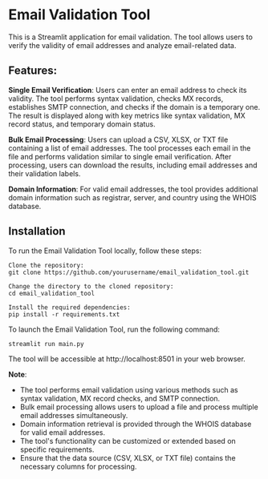 # Email Validation Tool
This is a Streamlit application for email validation. The tool allows users to verify the validity of email addresses and analyze email-related data.

## Features:
**Single Email Verification**: Users can enter an email address to check its validity. The tool performs syntax validation, checks MX records, establishes SMTP connection, and checks if the domain is a temporary one. The result is displayed along with key metrics like syntax validation, MX record status, and temporary domain status.

**Bulk Email Processing**: Users can upload a CSV, XLSX, or TXT file containing a list of email addresses. The tool processes each email in the file and performs validation similar to single email verification. After processing, users can download the results, including email addresses and their validation labels.

**Domain Information**: For valid email addresses, the tool provides additional domain information such as registrar, server, and country using the WHOIS database.

## Installation
To run the Email Validation Tool locally, follow these steps:

```
Clone the repository:
git clone https://github.com/yourusername/email_validation_tool.git

Change the directory to the cloned repository:
cd email_validation_tool

Install the required dependencies:
pip install -r requirements.txt
```

To launch the Email Validation Tool, run the following command:
```
streamlit run main.py
```

The tool will be accessible at http://localhost:8501 in your web browser.

**Note**: 
- The tool performs email validation using various methods such as syntax validation, MX record checks, and SMTP connection.
- Bulk email processing allows users to upload a file and process multiple email addresses simultaneously.
- Domain information retrieval is provided through the WHOIS database for valid email addresses.
- The tool's functionality can be customized or extended based on specific requirements.
- Ensure that the data source (CSV, XLSX, or TXT file) contains the necessary columns for processing.
